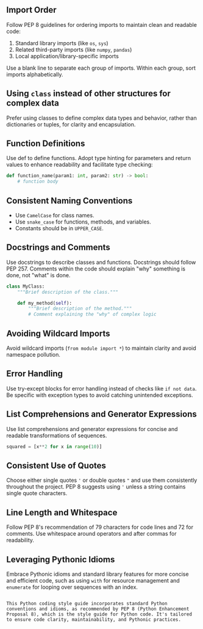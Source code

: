 ## Import Order

Follow PEP 8 guidelines for ordering imports to maintain clean and readable code:

1. Standard library imports (like `os`, `sys`)
2. Related third-party imports (like `numpy`, `pandas`)
3. Local application/library-specific imports

Use a blank line to separate each group of imports. Within each group, sort imports alphabetically.

## Using `class` instead of other structures for complex data

Prefer using classes to define complex data types and behavior, rather than dictionaries or tuples, for clarity and encapsulation.

## Function Definitions

Use def to define functions. Adopt type hinting for parameters and return values to enhance readability and facilitate type checking:

```python
def function_name(param1: int, param2: str) -> bool:
    # function body
```

## Consistent Naming Conventions

- Use `CamelCase` for class names.
- Use `snake_case` for functions, methods, and variables.
- Constants should be in `UPPER_CASE`.

## Docstrings and Comments

Use docstrings to describe classes and functions. Docstrings should follow PEP 257. Comments within the code should explain "why" something is done, not "what" is done.

```python
class MyClass:
    """Brief description of the class."""

    def my_method(self):
        """Brief description of the method."""
        # Comment explaining the "why" of complex logic
```

## Avoiding Wildcard Imports

Avoid wildcard imports (`from module import *`) to maintain clarity and avoid namespace pollution.

## Error Handling

Use try-except blocks for error handling instead of checks like `if not data`. Be specific with exception types to avoid catching unintended exceptions.

## List Comprehensions and Generator Expressions

Use list comprehensions and generator expressions for concise and readable transformations of sequences.

```python
squared = [x**2 for x in range(10)]
```

## Consistent Use of Quotes

Choose either single quotes `'` or double quotes `"` and use them consistently throughout the project. PEP 8 suggests using `'` unless a string contains single quote characters.

## Line Length and Whitespace

Follow PEP 8's recommendation of 79 characters for code lines and 72 for comments. Use whitespace around operators and after commas for readability.

## Leveraging Pythonic Idioms

Embrace Pythonic idioms and standard library features for more concise and efficient code, such as using `with` for resource management and `enumerate` for looping over sequences with an index.

```

This Python coding style guide incorporates standard Python conventions and idioms, as recommended by PEP 8 (Python Enhancement Proposal 8), which is the style guide for Python code. It's tailored to ensure code clarity, maintainability, and Pythonic practices.
